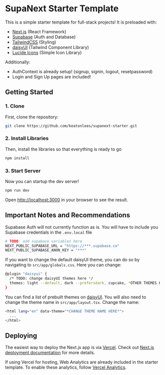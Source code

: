 # SupaNext Starter Template
This is a simple starter template for full-stack projects! It is preloaded with:
- [Next.js](https://nextjs.org/) (React Framework)
- [Supabase](https://supabase.com/) (Auth and Database)
- [TailwindCSS](https://tailwindcss.com/) (Styling)
- [daisyUI](https://daisyui.com/) (Tailwind Component Library)
- [Lucide Icons](https://lucide.dev/) (Simple Icon Library)

Additionally:
- AuthContext is already setup! (signup, signin, logout, resetpassword)
- Login and Sign Up pages are included!



## Getting Started

### 1. Clone
First, clone the repository:
```bash
git clone https://github.com/keatonlees/supanext-starter.git
```

### 2. Install Libraries
Then, install the libraries so that everything is ready to go
```bash
npm install
```

### 3. Start Server
Now you can startup the dev server!
```bash
npm run dev
```
Open [http://localhost:3000](http://localhost:3000) in your browser to see the result.



## Important Notes and Recommendations
Supabase Auth will not currently function as is. You will have to include you Supabase credentials in the `.env.local` file
```bash
# TODO: add supabase variables here
NEXT_PUBLIC_SUPABASE_URL = "https://***.supabase.co"
NEXT_PUBLIC_SUPABASE_ANON_KEY = "***"
```

If you want to change the default daisyUI theme, you can do so by navigating to `src/app/globals.css`. Here you can change:
```bash
@plugin "daisyui" {
  /* TODO: change daisyUI themes here */
  themes: light --default, dark --prefersdark, cupcake, *OTHER THEMES HERE*;
}
```
You can find a list of prebuilt themes on [daisyUI](https://daisyui.com/docs/themes/#list-of-themes).
You will also need to change the theme name in `src/app/layout.tsx`. Change the name:
```bash
<html lang="en" data-theme="*CHANGE THEME NAME HERE*">
  ...
</html>
```

## Deploying

The easiest way to deploy the Next.js app is via [Vercel](https://vercel.com/new?utm_medium=default-template&filter=next.js&utm_source=create-next-app&utm_campaign=create-next-app-readme). Check out [Next.js deployment documentation](https://nextjs.org/docs/app/building-your-application/deploying) for more details.

If using Vercel for hosting, Web Analytics are already included in the starter template. To enable these analytics, follow [Vercel Analytics](https://vercel.com/docs/analytics).
